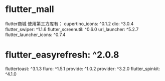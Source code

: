 # flutter_mall
flutter商城
使用第三方库有：
  cupertino_icons: ^0.1.2
  dio: ^3.0.4
  flutter_swiper: ^1.1.6
  flutter_screenutil: ^0.6.0
  url_launcher: ^5.2.7
  flutter_launcher_icons: ^0.7.4
#  flutter_easyrefresh: ^2.0.8
  fluttertoast: ^3.1.3
  fluro: ^1.5.1
  provide: ^1.0.2
  provider: ^3.2.0
  flutter_spinkit: ^4.1.0
